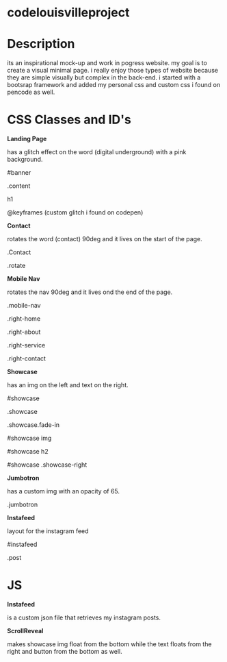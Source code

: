 # codelouisvilleproject

# Description
its an inspirational mock-up and work in pogress website. my goal is to create a visual minimal page. i really enjoy those types of website because they are simple visually but complex in the back-end. i started with a bootsrap framework and added my personal css and custom css i found on pencode as well.

# CSS Classes and ID's 
**Landing Page**

has a glitch effect on the word (digital underground) with a pink background.

#banner

.content

h1

@keyframes (custom glitch i found on codepen)

**Contact**

rotates the word (contact) 90deg and it lives on the start of the page.

.Contact 

.rotate 


**Mobile Nav** 

rotates the nav 90deg and it lives ond the end of the page.

.mobile-nav

.right-home

.right-about

.right-service

.right-contact

**Showcase**

has an img on the left and text on the right.

#showcase

.showcase 

.showcase.fade-in

#showcase img

#showcase h2

#showcase .showcase-right

**Jumbotron**

has a custom img with an opacity of 65.

.jumbotron


**Instafeed**

layout for the instagram feed

#instafeed

.post


# JS

**Instafeed**

is a custom json file that retrieves my instagram posts.

**ScrollReveal**

makes showcase img float from the bottom while the text floats from the right and button from the bottom as well.



